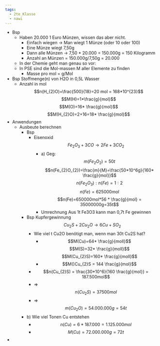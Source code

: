 ```yaml
---
tags:
  - 2te_Klasse
  - nawi
---
```

- Bsp
    - Haben 20.000 1 Euro Münzen, wissen das aber nicht.
        - Einfach wiegen → Man wiegt 1 Münze (oder 10 oder 100)
        - Eine Münze wiegt 7,50g
        - Dann alle Münzen → 7,50 * 20.000 = 150.000g = 150 Kilogramm
        - Anzahl an Münzen = 150.000g/7,50g = 20.000
    - In der Chemie geht man genau so vor:
    - In PSE sind die Mol-massen M aller Elemente zu finden
        - Masse pro mol = g/Mol
- Bsp Stoffmenge(n) von H2O in 0,5L Wasser 
	- Anzahl in mol $$n(H_{2}O)=\frac{500}{18}=20 mol = 168*10^{23}$$ $$M(H)=1*\frac{g}{mol}$$$$M(O)=16* \frac{g}{mol}$$$$M(H_{2}O)=2+16=18* \frac{g}{mol}$$
- Anwendungen
	- Ausbeute berechnen
		- Bsp
			- Eisenoxid $$Fe_{2}O_{3}+3CO→2Fe + 3 CO_{2}$$ 
				- a) Geg:$$m(Fe_{2}O_{2})=50t$$$$n(Fe_{2}O_{2})=\frac{m}{M}=\frac{50*10^6g}{160* \frac{g}{mol}}$$$$n(Fe_{2}O_{3}):n(Fe)=1:2$$$$n(Fe)=625000mol$$$$n(Fe)=650000mol*56 * \frac{g}{mol} = 35000000g=35t$$
				- Umrechnung Aus 1t Fe3O3 kann man 0,7t Fe gewinnen 
		- Bsp Kupfergewinnung $$Cu_{2}S+2Cu_{2}O→6Cu+SO_{2}$$
			- Wie viel t Cu2O benötigt man, wenn man 30t Cu2S hat? 
				- $$M(Cu)=64* \frac{g}{moll}$$  $$M(S)=32* \frac{g}{moll}$$ $$M(Cu_{2}S)=160* \frac{g}{moll}$$
				-  $$M()Cu_{2}S = 144 \frac{g}{mol}$$
			- $$n(Cu_{2}S) = \frac{30*10^6}{160 \frac{g}{mol}} = 187.500mol$$
			- ⇒ $$n(Cu_{2}S) = 37500mol$$
			- ⇒ $$m(Cu_{2}O) = 54.000.000g = 54t$$
		- b) Wie viel Tonen Cu entstehen
			- $$n(Cu) = 6*187.000 = 1.125.000mol$$
			- $$M(Cu)= 72.000.000g= 72t$$
- 